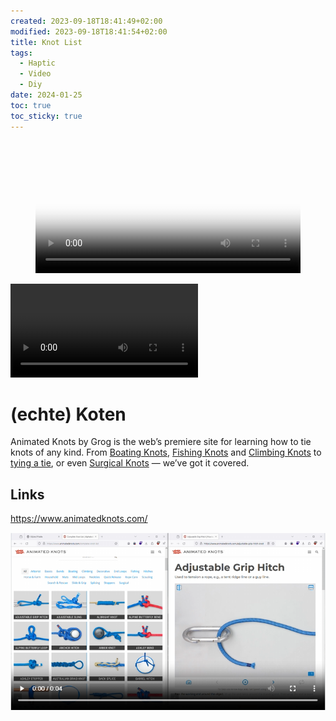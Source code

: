 ```yaml
---
created: 2023-09-18T18:41:49+02:00
modified: 2023-09-18T18:41:54+02:00
title: Knot List
tags:
  - Haptic
  - Video
  - Diy
date: 2024-01-25
toc: true
toc_sticky: true
---
```



<figure class="video_container">
  <video width="100%"  controls="true" allowfullscreen="true" autoplay poster="../_asset/2023-09-18-Knots_image_1.png">
    <source src="../_asset/2023-09-18-Knots_video_1.mp4" type="video/mp4">
  </video>
</figure>

![](../_asset/2024-07-16-blog-video_video_1.mp4)

# (echte) Koten 


Animated Knots by Grog is the web’s premiere site for learning how to tie knots of any kind. From [Boating Knots](https://www.animatedknots.com/boating-knots), [Fishing Knots](https://www.animatedknots.com/fishing-knots) and [Climbing Knots](https://www.animatedknots.com/climbing-knots) to [tying a tie](https://www.animatedknots.com/necktie-knots), or even [Surgical Knots](https://www.animatedknots.com/surgical-knots) — we’ve got it covered.

## Links

<https://www.animatedknots.com/>



![](../_asset/2023-09-18-Knots_image_1.png)
